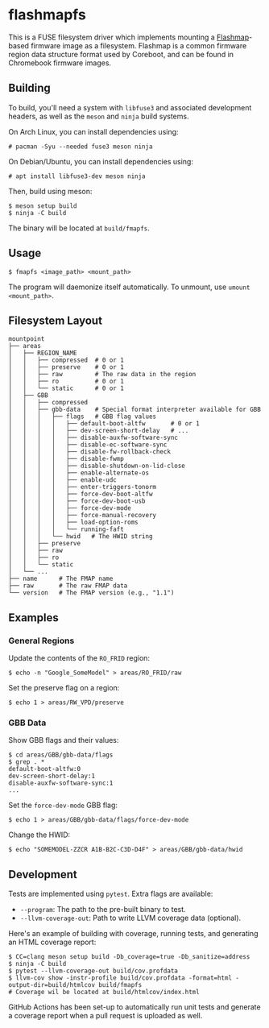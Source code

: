 # flashmapfs

This is a FUSE filesystem driver which implements mounting a [Flashmap]-based
firmware image as a filesystem.  Flashmap is a common firmware region data
structure format used by Coreboot, and can be found in Chromebook firmware
images.

## Building

To build, you'll need a system with `libfuse3` and associated development
headers, as well as the `meson` and `ninja` build systems.

On Arch Linux, you can install dependencies using:

```shellsession
# pacman -Syu --needed fuse3 meson ninja
```

On Debian/Ubuntu, you can install dependencies using:

```shellsession
# apt install libfuse3-dev meson ninja
```

Then, build using meson:

```shellsession
$ meson setup build
$ ninja -C build
```

The binary will be located at `build/fmapfs`.

## Usage

```shellsession
$ fmapfs <image_path> <mount_path>
```

The program will daemonize itself automatically.  To unmount, use
`umount <mount_path>`.

## Filesystem Layout

```
mountpoint
├── areas
│   ├── REGION_NAME
│   │   ├── compressed  # 0 or 1
│   │   ├── preserve    # 0 or 1
│   │   ├── raw         # The raw data in the region
│   │   ├── ro          # 0 or 1
│   │   └── static      # 0 or 1
│   ├── GBB
│   │   ├── compressed
│   │   ├── gbb-data    # Special format interpreter available for GBB
│   │   │   ├── flags   # GBB flag values
│   │   │   │   ├── default-boot-altfw       # 0 or 1
│   │   │   │   ├── dev-screen-short-delay   # ...
│   │   │   │   ├── disable-auxfw-software-sync
│   │   │   │   ├── disable-ec-software-sync
│   │   │   │   ├── disable-fw-rollback-check
│   │   │   │   ├── disable-fwmp
│   │   │   │   ├── disable-shutdown-on-lid-close
│   │   │   │   ├── enable-alternate-os
│   │   │   │   ├── enable-udc
│   │   │   │   ├── enter-triggers-tonorm
│   │   │   │   ├── force-dev-boot-altfw
│   │   │   │   ├── force-dev-boot-usb
│   │   │   │   ├── force-dev-mode
│   │   │   │   ├── force-manual-recovery
│   │   │   │   ├── load-option-roms
│   │   │   │   └── running-faft
│   │   │   └── hwid   # The HWID string
│   │   ├── preserve
│   │   ├── raw
│   │   ├── ro
│   │   └── static
│   └── ...
├── name      # The FMAP name
├── raw       # The raw FMAP data
└── version   # The FMAP version (e.g., "1.1")
```

## Examples

### General Regions

Update the contents of the `RO_FRID` region:

```shellsession
$ echo -n "Google_SomeModel" > areas/RO_FRID/raw
```

Set the preserve flag on a region:

```shellsession
$ echo 1 > areas/RW_VPD/preserve
```

### GBB Data

Show GBB flags and their values:

```shellsession
$ cd areas/GBB/gbb-data/flags
$ grep . *
default-boot-altfw:0
dev-screen-short-delay:1
disable-auxfw-software-sync:1
...
```

Set the `force-dev-mode` GBB flag:

```shellsession
$ echo 1 > areas/GBB/gbb-data/flags/force-dev-mode
```

Change the HWID:

```shellsession
$ echo "SOMEMODEL-ZZCR A1B-B2C-C3D-D4F" > areas/GBB/gbb-data/hwid
```

## Development

Tests are implemented using `pytest`.  Extra flags are available:

* `--program`: The path to the pre-built binary to test.
* `--llvm-coverage-out`: Path to write LLVM coverage data (optional).

Here's an example of building with coverage, running tests, and generating an
HTML coverage report:

```shellsession
$ CC=clang meson setup build -Db_coverage=true -Db_sanitize=address
$ ninja -C build
$ pytest --llvm-coverage-out build/cov.profdata
$ llvm-cov show -instr-profile build/cov.profdata -format=html -output-dir=build/htmlcov build/fmapfs
# Coverage wil be located at build/htmlcov/index.html
```

GitHub Actions has been set-up to automatically run unit tests and generate a
coverage report when a pull request is uploaded as well.

[Flashmap]: https://chromium.googlesource.com/chromiumos/third_party/flashmap/+/HEAD
